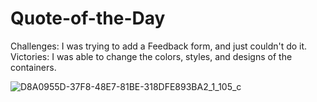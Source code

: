 # Quote-of-the-Day
Challenges: I was trying to add a Feedback form, and just couldn't do it.
Victories: I was able to change the colors, styles, and designs of the containers. 




![D8A0955D-37F8-48E7-81BE-318DFE893BA2_1_105_c](https://user-images.githubusercontent.com/104799041/199162850-02487a50-3dda-4092-8826-344bfe43e88a.jpeg)
